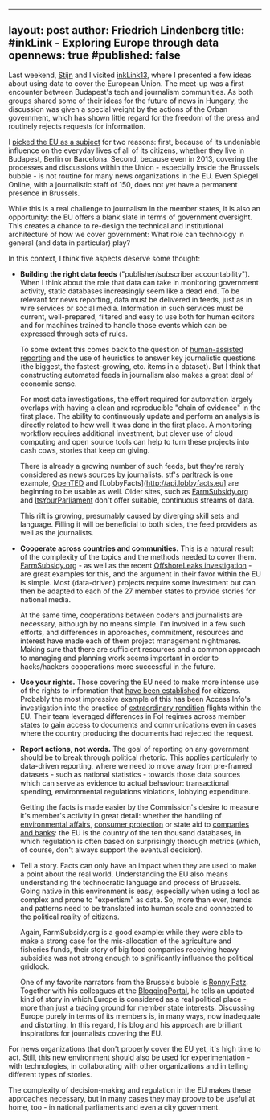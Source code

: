 ---
layout: post
author: Friedrich Lindenberg
title: #inkLink - Exploring Europe through data
opennews: true
#published: false
--

Last weekend, [Stijn](http://stdout.be/en/) and I visited [inkLink13](http://inklink2013.wordpress.com/), where I presented a few ideas about using data to cover the European Union. The meet-up was a first encounter between Budapest's tech and journalism communities. As both groups shared some of their ideas for the future of news in Hungary, the discussion was given a special weight by the actions of the Orban government, which has shown little regard for the freedom of the press and routinely rejects requests for information.

I [picked the EU as a subject](http://inklink2013.wordpress.com/2013/03/27/lets-talk-about-speakers/) for two reasons: first, because of its undeniable influence on the everyday lives of all of its citizens, whether they live in Budapest, Berlin or Barcelona. Second, because even in 2013, covering the processes and discussions within the Union - especially inside the Brussels bubble - is not routine for many news organizations in the EU. Even Spiegel Online, with a journalistic staff of 150, does not yet have a permanent presence in Brussels. 

<script async class="speakerdeck-embed" data-id="40bde12080ec0130d4fe123138154c75" data-ratio="1.33333333333333" src="//speakerdeck.com/assets/embed.js"></script>

While this is a real challenge to journalism in the member states, it is also an opportunity: the EU offers a blank slate in terms of government oversight. This creates a chance to re-design the technical and institutional architecture of how we cover government: What role can technology in general (and data in particular) play?

In this context, I think five aspects deserve some thought:

* **Building the right data feeds** ("publisher/subscriber accountability"). When I think about the role that data can take in monitoring government activity, static databases increasingly seem like a dead end. To be relevant for news reporting, data must be delivered in feeds, just as in wire services or social media. Information in such services must be current, well-prepared, filtered and easy to use both for human editors and for machines trained to handle those events which can be expressed through sets of rules.

  To some extent this comes back to the question of [human-assisted reporting](http://www.youtube.com/watch?v=iP-On8PzEy8) and the use of heuristics to answer key journalistic questions (the biggest, the fastest-growing, etc. items in a dataset). But I think that constructing automated feeds in journalism also makes a great deal of economic sense.

  For most data investigations, the effort required for automation largely overlaps with having a clean and reproducible "chain of evidence" in the first place. The ability to continuously update and perform an analysis is directly related to how well it was done in the first place. A monitoring workflow requires additional investment, but clever use of cloud computing and open source tools can help to turn these projects into cash cows, stories that keep on giving. 

  There is already a growing number of such feeds, but they're rarely considered as news sources by journalists. stf's [parltrack](http://parltrack.euwiki.org) is one example, [OpenTED](http://opented.org) and [LobbyFacts](http://api.lobbyfacts.eu] are beginning to be usable as well. Older sites, such as [FarmSubsidy.org](http://farmsubsidy.org) and [ItsYourParliament](http://www.itsyourparliament.eu/) don't offer suitable, continuous streams of data.

  This rift is growing, presumably caused by diverging skill sets and language. Filling it will be beneficial to both sides, the feed providers as well as the journalists. 

* **Cooperate across countries and communities.** This is a natural result of the complexity of the topics and the methods needed to cover them. [FarmSubsidy.org](http://farmsubsidy.org) - as well as the recent [OffshoreLeaks investigation](http://www.icij.org/offshore/how-icijs-project-team-analyzed-offshore-files) - are great examples for this, and the argument in their favor within the EU is simple. Most (data-driven) projects require some investment but can then be adapted to each of the 27 member states to provide stories for national media.  

  At the same time, cooperations between coders and journalists are necessary, although by no means simple. I'm involved in a few such efforts, and differences in approaches, commitment, resources and interest have made each of them project management nightmares. Making sure that there are sufficient resources and a common approach to managing and planning work seems important in order to hacks/hackers cooperations more successful in the future. 

* **Use your rights.** Those covering the EU need to make more intense use of the rights to information that [have been established](http://eur-lex.europa.eu/LexUriServ/LexUriServ.do?uri=CELEX:32001R1049:en:HTML) for citizens. Probably the most impressive example of this has been Access Info's investigation into the practice of [extraordinary rendition](http://www.access-info.org/fr/access-for-rights/247-rendition-project) flights within the EU. Their team leveraged differences in FoI regimes across member states to gain access to documents and communications even in cases where the country producing the documents had rejected the request. 

* **Report actions, not words.** The goal of reporting on any government should be to break through political rhetoric. This applies particularly to data-driven reporting, where we need to move away from pre-framed datasets - such as national statistics - towards those data sources which can serve as evidence to actual behaviour: transactional spending, environmental regulations violations, lobbying expenditure.

  Getting the facts is made easier by the Commission's desire to measure it's member's activity in great detail: whether the handling of [environmental affairs](http://www.eea.europa.eu/), [consumer protection](http://ec.europa.eu/consumers/dyna/rapex/rapex_archives_en.cfm) or state aid to [companies and banks](http://ec.europa.eu/competition/state_aid/overview/): the EU is the country of the ten thousand databases, in which regulation is often based on surprisingly thorough metrics (which, of course, don't always support the eventual decision). 

* Tell a story. Facts can only have an impact when they are used to make a point about the real world. Understanding the EU also means understanding the technocratic language and process of Brussels. Going native in this environment is easy, especially when using a tool as complex and prone to "expertism" as data. So, more than ever, trends and patterns need to be translated into human scale and connected to the political reality of citizens.

  Again, FarmSubsidy.org is a good example: while they were able to make a strong case for the mis-allocation of the agriculture and fisheries funds, their story of big food companies receiving heavy subsidies was not strong enough to significantly influence the political gridlock.

  One of my favorite narrators from the Brussels bubble is [Ronny Patz](http://polscieu.ideasoneurope.eu/). Together with his colleagues at the [BloggingPortal](http://www.bloggingportal.eu/), he tells an updated kind of story in which Europe is considered as a real political place - more than just a trading ground for member state interests. Discussing Europe purely in terms of its members is, in many ways, now inadequate and distorting. In this regard, his blog and his approach are brilliant inspirations for journalists covering the EU. 

For news organizations that don't properly cover the EU yet, it's high time to act. Still, this new environment should also be used for experimentation - with technologies, in collaborating with other organizations and in telling different types of stories.

The complexity of decision-making and regulation in the EU makes these approaches necessary, but in many cases they may proove to be useful at home, too - in national parliaments and even a city government. 

